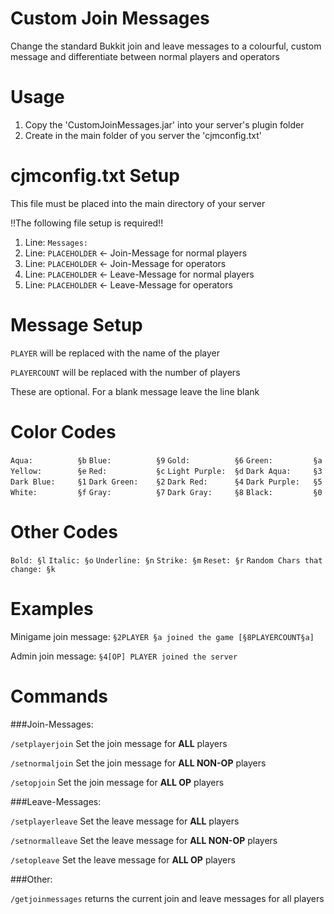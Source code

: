 # Custom Join Messages
Change the standard Bukkit join and leave messages to a colourful, custom message and differentiate between normal players and operators

# Usage
1. Copy the 'CustomJoinMessages.jar' into your server's plugin folder
2. Create in the main folder of you server the 'cjmconfig.txt'

# cjmconfig.txt Setup
This file must be placed into the main directory of your server

!!The following file setup is required!!

1. Line: `Messages:`
2. Line: `PLACEHOLDER` <- Join-Message for normal players
3. Line: `PLACEHOLDER` <- Join-Message for operators
4. Line: `PLACEHOLDER` <- Leave-Message for normal players
5. Line: `PLACEHOLDER` <- Leave-Message for operators

# Message Setup
`PLAYER` will be replaced with the name of the player

`PLAYERCOUNT` will be replaced with the number of players

These are optional. For a blank message leave the line blank

# Color Codes

`Aqua:		    §b`
`Blue:		    §9`
`Gold: 		    §6`
`Green:		    §a`
`Yellow:		§e`
`Red: 		    §c`
`Light Purple:  §d`
`Dark Aqua:	    §3`
`Dark Blue:	    §1`
`Dark Green:	§2`
`Dark Red:	    §4`
`Dark Purple:   §5`
`White:		    §f`
`Gray:		    §7`
`Dark Gray:	    §8`
`Black:		    §0`

# Other Codes

`Bold: §l`
`Italic: §o`
`Underline: §n`
`Strike: §m`
`Reset: §r`
`Random Chars that change: §k`

# Examples

Minigame join message: `§2PLAYER §a joined the game [§8PLAYERCOUNT§a]`

Admin join message: `§4[OP] PLAYER joined the server`

# Commands
###Join-Messages:

`/setplayerjoin` Set the join message for **ALL** players

`/setnormaljoin` Set the join message for **ALL NON-OP**  players

`/setopjoin` Set the join message for **ALL OP** players

###Leave-Messages:

`/setplayerleave` Set the leave message for **ALL** players

`/setnormalleave` Set the leave message for **ALL NON-OP**  players

`/setopleave` Set the leave message for **ALL OP** players

###Other:

`/getjoinmessages` returns the current join and leave messages for all players